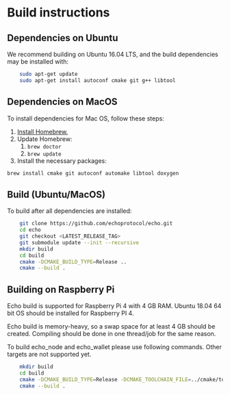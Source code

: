 # Build instructions

## Dependencies on Ubuntu

We recommend building on Ubuntu 16.04 LTS, and the build dependencies may be installed with:

```bash
    sudo apt-get update
    sudo apt-get install autoconf cmake git g++ libtool
```

## Dependencies on MacOS

To install dependencies for Mac OS, follow these steps:

1. [Install Homebrew.](http://brew.sh/)
2. Update Homebrew:
    1. `brew doctor`
    2. `brew update`
3. Install the necessary packages:

```bash
brew install cmake git autoconf automake libtool doxygen
```

## Build (Ubuntu/MacOS)

To build after all dependencies are installed:

```bash
    git clone https://github.com/echoprotocol/echo.git
    cd echo
    git checkout <LATEST_RELEASE_TAG>
    git submodule update --init --recursive
    mkdir build
    cd build
    cmake -DCMAKE_BUILD_TYPE=Release ..
    cmake --build .
```

## Building on Raspberry Pi

Echo build is supported for Raspberry Pi 4 with 4 GB RAM. Ubuntu 18.04 64 bit OS should be installed for Raspberry PI 4.

Echo build is memory-heavy, so a swap space for at least 4 GB should be created. Compiling should be done in one thread/job for the same reason.

To build echo_node and echo_wallet please use following commands. Other targets are not supported yet.

```bash
    mkdir build
    cd build
    cmake -DCMAKE_BUILD_TYPE=Release -DCMAKE_TOOLCHAIN_FILE=../cmake/toolchains/rpi-native.cmake ..
    cmake --build .
```
